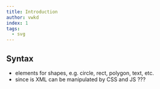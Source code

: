 ```yaml
---
title: Introduction
author: vwkd
index: 1
tags:
  - svg
---
```


## Syntax

- elements for shapes, e.g. circle, rect, polygon, text, etc.
- since is XML can be manipulated by CSS and JS ???